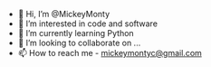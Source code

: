 - 👋 Hi, I’m @MickeyMonty
- 👀 I’m interested in code and software
- 🌱 I’m currently learning Python
- 💞️ I’m looking to collaborate on ...
- 📫 How to reach me - mickeymontyc@gmail.com

<!---
MickeyMonty/MickeyMonty is a ✨ special ✨ repository because its `README.md` (this file) appears on your GitHub profile.
You can click the Preview link to take a look at your changes.
--->
